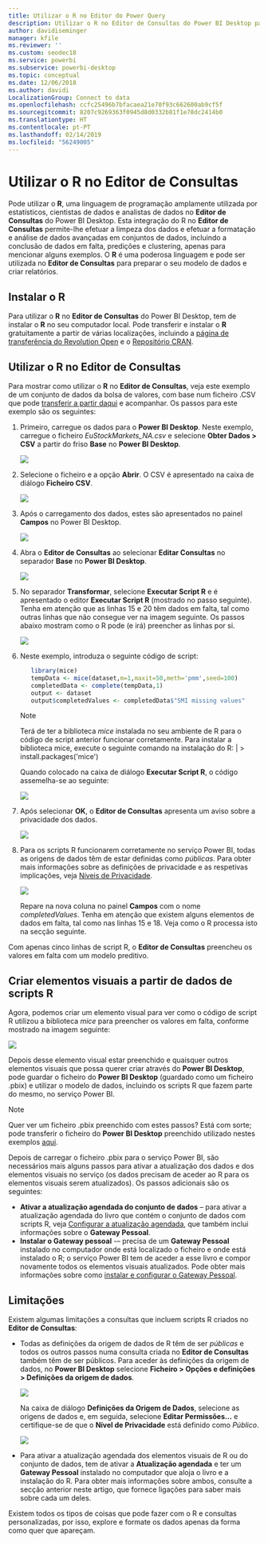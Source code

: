 ```yaml
---
title: Utilizar o R no Editor do Power Query
description: Utilizar o R no Editor de Consultas do Power BI Desktop para análise avançada
author: davidiseminger
manager: kfile
ms.reviewer: ''
ms.custom: seodec18
ms.service: powerbi
ms.subservice: powerbi-desktop
ms.topic: conceptual
ms.date: 12/06/2018
ms.author: davidi
LocalizationGroup: Connect to data
ms.openlocfilehash: ccfc25496b7bfacaea21e70f93c662600ab9cf5f
ms.sourcegitcommit: 8207c9269363f0945d8d0332b81f1e78dc2414b0
ms.translationtype: HT
ms.contentlocale: pt-PT
ms.lasthandoff: 02/14/2019
ms.locfileid: "56249005"
---
```

# <a name="using-r-in-query-editor"></a>Utilizar o R no Editor de Consultas
Pode utilizar o **R**, uma linguagem de programação amplamente utilizada por estatísticos, cientistas de dados e analistas de dados no **Editor de Consultas** do Power BI Desktop. Esta integração do R no **Editor de Consultas** permite-lhe efetuar a limpeza dos dados e efetuar a formatação e análise de dados avançadas em conjuntos de dados, incluindo a conclusão de dados em falta, predições e clustering, apenas para mencionar alguns exemplos. O **R** é uma poderosa linguagem e pode ser utilizada no **Editor de Consultas** para preparar o seu modelo de dados e criar relatórios.

## <a name="installing-r"></a>Instalar o R
Para utilizar o **R** no **Editor de Consultas** do Power BI Desktop, tem de instalar o **R** no seu computador local. Pode transferir e instalar o **R** gratuitamente a partir de várias localizações, incluindo a [página de transferência do Revolution Open](https://mran.revolutionanalytics.com/download/) e o [Repositório CRAN](https://cran.r-project.org/bin/windows/base/).

## <a name="using-r-in-query-editor"></a>Utilizar o R no Editor de Consultas
Para mostrar como utilizar o **R** no **Editor de Consultas**, veja este exemplo de um conjunto de dados da bolsa de valores, com base num ficheiro .CSV que pode [transferir a partir daqui](http://download.microsoft.com/download/F/8/A/F8AA9DC9-8545-4AAE-9305-27AD1D01DC03/EuStockMarkets_NA.csv) e acompanhar. Os passos para este exemplo são os seguintes:

1. Primeiro, carregue os dados para o **Power BI Desktop**. Neste exemplo, carregue o ficheiro *EuStockMarkets_NA.csv* e selecione **Obter Dados > CSV** a partir do friso **Base** no **Power BI Desktop**.

   ![](media/desktop-r-in-query-editor/r-in-query-editor_1.png)
2. Selecione o ficheiro e a opção **Abrir**. O CSV é apresentado na caixa de diálogo **Ficheiro CSV**.

   ![](media/desktop-r-in-query-editor/r-in-query-editor_2.png)
3. Após o carregamento dos dados, estes são apresentados no painel **Campos** no Power BI Desktop.

   ![](media/desktop-r-in-query-editor/r-in-query-editor_3.png)
4. Abra o **Editor de Consultas** ao selecionar **Editar Consultas** no separador **Base** no **Power BI Desktop**.

   ![](media/desktop-r-in-query-editor/r-in-query-editor_4.png)
5. No separador **Transformar**, selecione **Executar Script R** e é apresentado o editor **Executar Script R** (mostrado no passo seguinte). Tenha em atenção que as linhas 15 e 20 têm dados em falta, tal como outras linhas que não consegue ver na imagem seguinte. Os passos abaixo mostram como o R pode (e irá) preencher as linhas por si.

   ![](media/desktop-r-in-query-editor/r-in-query-editor_5d.png)
6. Neste exemplo, introduza o seguinte código de script:

    ```r
       library(mice)
       tempData <- mice(dataset,m=1,maxit=50,meth='pmm',seed=100)
       completedData <- complete(tempData,1)
       output <- dataset
       output$completedValues <- completedData$"SMI missing values"
    ```

   > [!NOTE]
   > Terá de ter a biblioteca *mice* instalada no seu ambiente de R para o código de script anterior funcionar corretamente. Para instalar a biblioteca mice, execute o seguinte comando na instalação do R: |      > install.packages('mice')
   > 
   > 

   Quando colocado na caixa de diálogo **Executar Script R**, o código assemelha-se ao seguinte:

   ![](media/desktop-r-in-query-editor/r-in-query-editor_5b.png)
7. Após selecionar **OK**, o **Editor de Consultas** apresenta um aviso sobre a privacidade dos dados.

   ![](media/desktop-r-in-query-editor/r-in-query-editor_6.png)
8. Para os scripts R funcionarem corretamente no serviço Power BI, todas as origens de dados têm de estar definidas como *públicas*. Para obter mais informações sobre as definições de privacidade e as respetivas implicações, veja [Níveis de Privacidade](desktop-privacy-levels.md).

   ![](media/desktop-r-in-query-editor/r-in-query-editor_7.png)

   Repare na nova coluna no painel **Campos** com o nome *completedValues*. Tenha em atenção que existem alguns elementos de dados em falta, tal como nas linhas 15 e 18. Veja como o R processa isto na secção seguinte.


Com apenas cinco linhas de script R, o **Editor de Consultas** preencheu os valores em falta com um modelo preditivo.

## <a name="creating-visuals-from-r-script-data"></a>Criar elementos visuais a partir de dados de scripts R
Agora, podemos criar um elemento visual para ver como o código de script R utilizou a biblioteca *mice* para preencher os valores em falta, conforme mostrado na imagem seguinte:

![](media/desktop-r-in-query-editor/r-in-query-editor_8a.png)

Depois desse elemento visual estar preenchido e quaisquer outros elementos visuais que possa querer criar através do **Power BI Desktop**, pode guardar o ficheiro do **Power BI Desktop** (guardado como um ficheiro .pbix) e utilizar o modelo de dados, incluindo os scripts R que fazem parte do mesmo, no serviço Power BI.

> [!NOTE]
> Quer ver um ficheiro .pbix preenchido com estes passos? Está com sorte; pode transferir o ficheiro do **Power BI Desktop** preenchido utilizado nestes exemplos [aqui](http://download.microsoft.com/download/F/8/A/F8AA9DC9-8545-4AAE-9305-27AD1D01DC03/Complete%20Values%20with%20R%20in%20PQ.pbix).

Depois de carregar o ficheiro .pbix para o serviço Power BI, são necessários mais alguns passos para ativar a atualização dos dados e dos elementos visuais no serviço (os dados precisam de aceder ao R para os elementos visuais serem atualizados). Os passos adicionais são os seguintes:

* **Ativar a atualização agendada do conjunto de dados** – para ativar a atualização agendada do livro que contém o conjunto de dados com scripts R, veja [Configurar a atualização agendada](refresh-scheduled-refresh.md), que também inclui informações sobre o **Gateway Pessoal**.
* **Instalar o Gateway pessoal** -– precisa de um **Gateway Pessoal** instalado no computador onde está localizado o ficheiro e onde está instalado o R; o serviço Power BI tem de aceder a esse livro e compor novamente todos os elementos visuais atualizados. Pode obter mais informações sobre como [instalar e configurar o Gateway Pessoal](service-gateway-personal-mode.md).

## <a name="limitations"></a>Limitações
Existem algumas limitações a consultas que incluem scripts R criados no **Editor de Consultas**:

* Todas as definições da origem de dados de R têm de ser *públicas* e todos os outros passos numa consulta criada no **Editor de Consultas** também têm de ser públicos. Para aceder às definições da origem de dados, no **Power BI Desktop** selecione **Ficheiro > Opções e definições > Definições da origem de dados**.

  ![](media/desktop-r-in-query-editor/r-in-query-editor_9.png)

  Na caixa de diálogo **Definições da Origem de Dados**, selecione as origens de dados e, em seguida, selecione **Editar Permissões...** e certifique-se de que o **Nível de Privacidade** está definido como *Público*.

  ![](media/desktop-r-in-query-editor/r-in-query-editor_10.png)    
* Para ativar a atualização agendada dos elementos visuais de R ou do conjunto de dados, tem de ativar a **Atualização agendada** e ter um **Gateway Pessoal** instalado no computador que aloja o livro e a instalação do R. Para obter mais informações sobre ambos, consulte a secção anterior neste artigo, que fornece ligações para saber mais sobre cada um deles.

Existem todos os tipos de coisas que pode fazer com o R e consultas personalizadas, por isso, explore e formate os dados apenas da forma como quer que apareçam.

